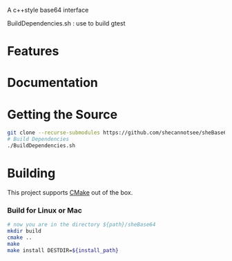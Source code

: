 A c++style base64 interface

BuildDependencies.sh : use to build gtest



# Features



# Documentation





# Getting the Source

```bash
git clone --recurse-submodules https://github.com/shecannotsee/sheBase64.git
# Build Dependencies
./BuildDependencies.sh
```



# Building

This project supports [CMake](https://cmake.org/) out of the box.

### Build for Linux or Mac

```bash
# now you are in the directory ${path}/sheBase64
mkdir build
cmake ..
make
make install DESTDIR=${install_path}
```


